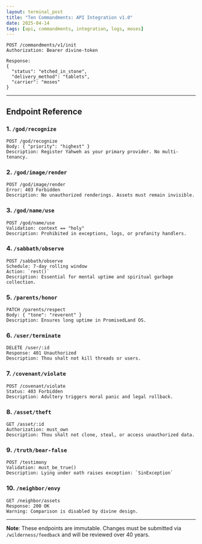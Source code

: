 ```yaml
---
layout: terminal_post
title: "Ten Commandments: API Integration v1.0"
date: 2025-04-14
tags: [api, commandments, integration, logs, moses]
---
```


```http
POST /commandments/v1/init
Authorization: Bearer divine-token

Response:
{
  "status": "etched_in_stone",
  "delivery_method": "tablets",
  "carrier": "moses"
}
```

---

## Endpoint Reference

### 1. `/god/recognize`
```http
POST /god/recognize
Body: { "priority": "highest" }
Description: Register Yahweh as your primary provider. No multi-tenancy.
```

### 2. `/god/image/render`
```http
POST /god/image/render
Error: 403 Forbidden
Description: No unauthorized renderings. Assets must remain invisible.
```

### 3. `/god/name/use`
```http
POST /god/name/use
Validation: context == "holy"
Description: Prohibited in exceptions, logs, or profanity handlers.
```

### 4. `/sabbath/observe`
```http
POST /sabbath/observe
Schedule: 7-day rolling window
Action: `rest()`
Description: Essential for mental uptime and spiritual garbage collection.
```

### 5. `/parents/honor`
```http
PATCH /parents/respect
Body: { "tone": "reverent" }
Description: Ensures long uptime in PromisedLand OS.
```

### 6. `/user/terminate`
```http
DELETE /user/:id
Response: 401 Unauthorized
Description: Thou shalt not kill threads or users.
```

### 7. `/covenant/violate`
```http
POST /covenant/violate
Status: 403 Forbidden
Description: Adultery triggers moral panic and legal rollback.
```

### 8. `/asset/theft`
```http
GET /asset/:id
Authorization: must_own
Description: Thou shalt not clone, steal, or access unauthorized data.
```

### 9. `/truth/bear-false`
```http
POST /testimony
Validation: must_be_true()
Description: Lying under oath raises exception: `SinException`
```

### 10. `/neighbor/envy`
```http
GET /neighbor/assets
Response: 200 OK
Warning: Comparison is disabled by divine design.
```

---

**Note**: These endpoints are immutable. Changes must be submitted via `/wilderness/feedback` and will be reviewed over 40 years.